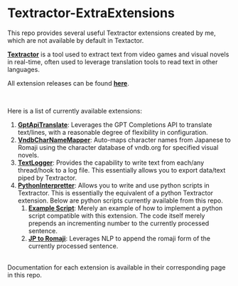 # Textractor-ExtraExtensions

This repo provides several useful Textractor extensions created by me, which are not available by default in Textactor.

[**Textractor**](https://github.com/Artikash/Textractor) is a tool used to extract text from video games and visual novels in real-time, often used to leverage translation tools to read text in other languages.


All extension releases can be found [**here**](https://github.com/voidpenguin-28/Textractor-ExtraExtensions/releases).

<br>

Here is a list of currently available extensions:
1. [**GptApiTranslate**](Textractor.GptApiTranslate): Leverages the GPT Completions API to translate text/lines, with a reasonable degree of flexibility in configuration.
2. [**VndbCharNameMapper**](Textractor.VndbCharNameMapper): Auto-maps character names from Japanese to Romaji using the character database of vndb.org for specified visual novels.
3. [**TextLogger**](Textractor.TextLogger): Provides the capability to write text from each/any thread/hook to a log file. This essentially allows you to export data/text piped by Textractor.
4. [**PythonInterpretter**](Textractor.PythonInterpretter): Allows you to write and use python scripts in Textractor. This is essentially the equivalent of a python Textractor extension. Below are python scripts currently available from this repo.
	1. **[Example Script](Textractor.PythonInterpretter/scripts/ScriptExample)**: Merely an example of how to implement a python script compatible with this extension. The code itself merely prepends an incrementing number to the currently processed sentence.
	2. **[JP to Romaji](Textractor.PythonInterpretter/scripts/JpToRomaji)**: Leverages NLP to append the romaji form of the currently processed sentence.

<br>
Documentation for each extension is available in their corresponding page in this repo.